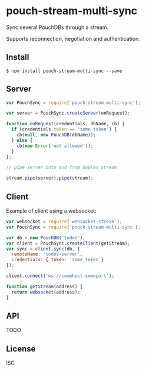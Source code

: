 # pouch-stream-multi-sync

Sync several PouchDBs through a stream.

Supports reconnection, negotiation and authentication.

## Install

```
$ npm install pouch-stream-multi-sync --save
```

## Server

```js
var PouchSync = require('pouch-stream-multi-sync');

var server = PouchSync.createServer(onRequest);

function onRequest(credentials, dbName, cb) {
  if (credentials.token == 'some token') {
    cb(null, new PouchDB(dbName));
  } else {
    cb(new Error('not allowed'));
  }
};

// pipe server into and from duplex stream

stream.pipe(server).pipe(stream);
```

## Client

Example of client using a websocket:

```js
var websocket = require('websocket-stream');
var PouchSync = require('pouch-stream-multi-sync');

var db = new PouchDB('todos');
var client = PouchSync.createClient(getStream);
var sync = client.sync(db, {
  remoteName: 'todos-server',
  credentials: { token: 'some token'}
});

client.connect('ws://somehost:someport');

function getStream(address) {
  return websocket(address);
}
```

## API

TODO


## License

ISC
